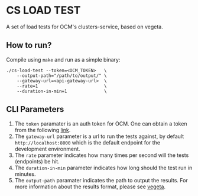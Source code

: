 # CS LOAD TEST
A set of load tests for OCM's clusters-service, based on vegeta.

## How to run?
Compile using `make` and run as a simple binary:
```
./cs-load-test --token=<OCM_TOKEN>   \
    --output-path="/path/to/output/" \
    --gateway-url=<api-gateway-url>  \
    --rate=1                         \
    --duration-in-min=1              \
```

## CLI Parameters
1. The `token` paramater is an auth token for OCM. One can obtain a token from the following [link](https://qaprodauth.cloud.redhat.com/openshift/token).
2. The `gateway-url` parameter is a url to run the tests against, by default `http://localhost:8000` which is the default endpoint for the development environment.
3. The  `rate` parameter indicates how many times per second will the tests (endpoints) be hit.
4. The `duration-in-min` parameter indicates how long should the test run in minutes.
5. The `output-path` paramater indicates the path to output the results. For more information about the results format, please see [vegeta](https://github.com/tsenart/vegeta#report-command).
